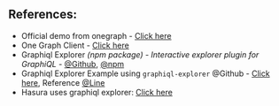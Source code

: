 ## References: 

- Official demo from onegraph - [Click here](https://www.onegraph.com/graphiql)
- One Graph Client - [Click here](https://github.com/OneGraph/onegraph-client)
- Graphiql Explorer *(npm package)* - *Interactive explorer plugin for GraphiQL* - [@Github](https://github.com/OneGraph/graphiql-explorer), [@npm](https://www.npmjs.com/package/graphiql-explorer)
- Graphiql Explorer Example using `graphiql-explorer` @Github - [Click here](https://github.com/OneGraph/graphiql-explorer-example), Reference [@Line](https://github.com/OneGraph/graphiql-explorer-example/blob/master/src/App.js#L5)
- Hasura uses graphiql explorer: [Click here](https://github.com/hasura/graphql-engine/blob/master/console/src/components/Services/ApiExplorer/OneGraphExplorer/OneGraphExplorer.js#L3)
